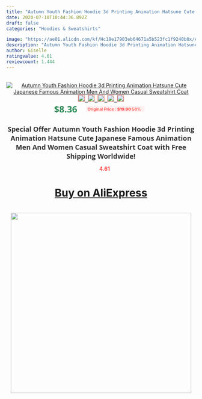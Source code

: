 ```yaml
---
title: "Autumn Youth Fashion Hoodie 3d Printing Animation Hatsune Cute Japanese Famous Animation Men And Women Casual Sweatshirt Coat"
date: 2020-07-10T10:44:36.892Z
draft: false
categories: "Hoodies & Sweatshirts"

image: "https://ae01.alicdn.com/kf/Hc18e17903eb64671a5b523fc1f9240b0x/Autumn-Youth-Fashion-Hoodie-3d-Printing-Animation-Hatsune-Cute-Japanese-Famous-Animation-Men-And-Women-Casual.jpg"
description: "Autumn Youth Fashion Hoodie 3d Printing Animation Hatsune Cute Japanese Famous Animation Men And Women Casual Sweatshirt Coat"
author: Giselle
ratingvalue: 4.61
reviewcount: 1.444
---
```

<br>
<div style="text-align: center;">
<a href="https://s.click.aliexpress.com/e/_9iMJvF" target="_blank" rel="nofollow noopener noreferrer"><img alt="Autumn Youth Fashion Hoodie 3d Printing Animation Hatsune Cute Japanese Famous Animation Men And Women Casual Sweatshirt Coat" class="magnifier-image" src="https://ae01.alicdn.com/kf/Hc18e17903eb64671a5b523fc1f9240b0x/Autumn-Youth-Fashion-Hoodie-3d-Printing-Animation-Hatsune-Cute-Japanese-Famous-Animation-Men-And-Women-Casual.jpg_640x640.jpg">
<br>
<img style="border:1px solid salmon" src="https://ae01.alicdn.com/kf/Hc18e17903eb64671a5b523fc1f9240b0x/Autumn-Youth-Fashion-Hoodie-3d-Printing-Animation-Hatsune-Cute-Japanese-Famous-Animation-Men-And-Women-Casual.jpg_120x120.jpg">&nbsp;&nbsp;<img style="border:1px solid salmon" src="https://ae01.alicdn.com/kf/H4ccc1421ade14e83a317b93917676f2cd/Autumn-Youth-Fashion-Hoodie-3d-Printing-Animation-Hatsune-Cute-Japanese-Famous-Animation-Men-And-Women-Casual.jpg_120x120.jpg">&nbsp;&nbsp;<img style="border:1px solid salmon" src="https://ae01.alicdn.com/kf/Hc51cf51180e74fc38ae587a007d94a72u/Autumn-Youth-Fashion-Hoodie-3d-Printing-Animation-Hatsune-Cute-Japanese-Famous-Animation-Men-And-Women-Casual.jpg_120x120.jpg">&nbsp;&nbsp;<img style="border:1px solid salmon" src="https://ae01.alicdn.com/kf/H1f078f63323a49f6bc26a83bf25c875az/Autumn-Youth-Fashion-Hoodie-3d-Printing-Animation-Hatsune-Cute-Japanese-Famous-Animation-Men-And-Women-Casual.jpg_120x120.jpg">&nbsp;&nbsp;<img style="border:1px solid salmon" src="https://ae01.alicdn.com/kf/H34614ff114764c6b8ed3e7414c4a8f28L/Autumn-Youth-Fashion-Hoodie-3d-Printing-Animation-Hatsune-Cute-Japanese-Famous-Animation-Men-And-Women-Casual.jpg_120x120.jpg"></a></div><br0>
<div style="text-align: center;"><span style="background-color: white; border: 0px; box-sizing: border-box; color: seagreen; display: inline-block; font-family: &quot;open sans&quot; , &quot;arial&quot; , &quot;helvetica&quot; , sans-serif , &quot;heiti&quot;; font-size: 24px; font-stretch: inherit; font-weight: 700; line-height: inherit; margin: 0px 10px 0px 0px; padding: 0px; vertical-align: middle;">$8.36 </span>
<span style="background: rgb(255 , 241 , 241); border-radius: 3px; border: 0px; box-sizing: border-box; color: #ff4747; display: inline-block; font-family: inherit; font-size: 12px; font-stretch: inherit; font-style: inherit; font-variant: inherit; font-weight: 600; line-height: inherit; margin: 0px; padding: 2px 5px; transform: scale(0.9); vertical-align: middle;">Original Price : <b style="text-decoration: line-through;">$19.90 </b> 58%&nbsp;&nbsp;</span></div>
<h1 style="color: #333333; display: inline-block; font-family: &quot;open sans&quot; , &quot;arial&quot; , &quot;helvetica&quot; , sans-serif , &quot;heiti&quot;; font-size: 18px; font-stretch: inherit; font-weight: 700; text-align: center;">Special Offer Autumn Youth Fashion Hoodie 3d Printing Animation Hatsune Cute Japanese Famous Animation Men And Women Casual Sweatshirt Coat with Free Shipping Worldwide!</h1>
<div style="color: #ff4747; text-align: center;">
<img src="https://4.bp.blogspot.com/-M0ZcTcb-5uY/XleCXlxnR4I/AAAAAAAAAEc/OrjgMkXV1oMQFaCRZj5HQwOCBcu3w1FegCPcBGAYYCw/s1600/star.png" style="height: 15px;">&nbsp;<b>4.61</b></div>
<div class="button_cont" align="center"><a class="buynow_a" href="https://s.click.aliexpress.com/e/_9iMJvF" target="_blank" rel="nofollow noopener noreferrer"><H1>Buy on AliExpress</H1></a></div><br>
<div class="separator" style="clear: both; text-align: center;">
<img src="https://lh3.googleusercontent.com/-pTy5HemUv9M/XlePHvY0dAI/AAAAAAAAAE4/0nX5iRUoIWY8eMW9Dpxeirr157OZliDIgCLcBGAsYHQ/s1600/badge.gif" width="480">
</div>
